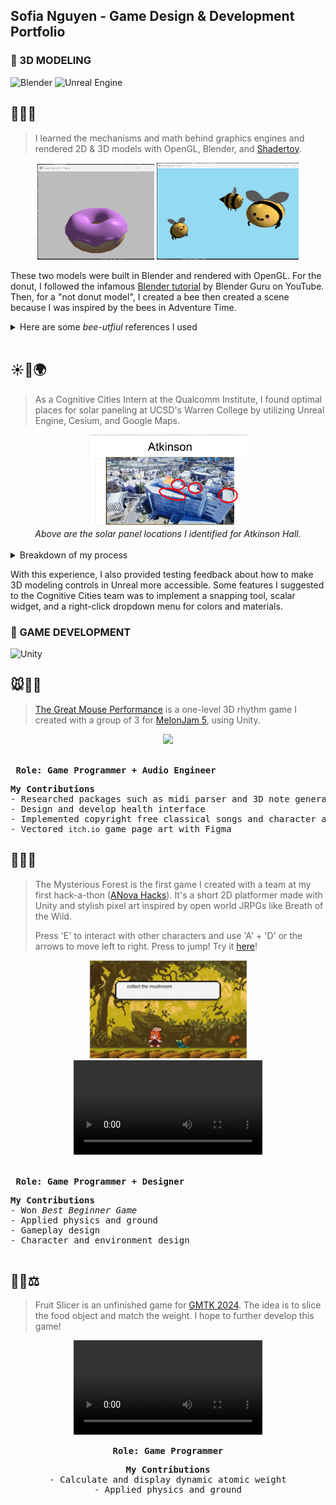 ## Sofia Nguyen - Game Design & Development Portfolio

<!-- TODO:
- Add game bible and game document
- switch order of models and games
- MOST IMPORTANT / impressive projects top (first)
- completed games first (mysterious forest, mouse game with more screenshots, gmtk) 
- Unreal: show UI maps....
- 3D model product ddesign : wireframes, show all angles, character asset sheet
-   modeling: gmtk might go with animation because of the weighting component -->

### 💫 3D MODELING

<p align="left">
  <img src="https://img.shields.io/badge/Blender-%23F5792A?style=for-the-badge&logo=blender&logoColor=white" alt="Blender">
  <img src="https://img.shields.io/badge/Unreal%20Engine-%23313131?style=for-the-badge&logo=unrealengine&logoColor=white" alt="Unreal Engine">
</p>

<h2>🍩🌼🐝</h2>

> I learned the mechanisms and math behind graphics engines and rendered 2D & 3D models with OpenGL, Blender, and [Shadertoy](https://github.com/symsoph/portfolios/tree/main/shadertoy). 
<div align="center" float="left">
  <img src="https://github.com/symsoph/portfolios/blob/main/game-design/assets/hw4_donut.png?raw=true" width="37%" alt="Blender donut"/>
  <img src="https://github.com/symsoph/portfolios/blob/main/game-design/assets/hw4_not_donut.png?raw=true" width="45%" alt="Blender bee" /> 
</div>

These two models were built in Blender and rendered with OpenGL. For the donut, I followed the infamous [Blender tutorial](https://www.youtube.com/playlist?list=PLjEaoINr3zgEPv5y--4MKpciLaoQYZB1Z) by Blender Guru on YouTube. Then, for a "not donut model", I created a bee then created a scene because I was inspired by the bees in Adventure Time.

<details>
<summary> Here are some <i>bee-utfiul</i> references I used </summary>
<div align="center" float="left">
  <img src="https://github.com/symsoph/portfolios/blob/main/game-design/assets/bee-adventure-time.gif?raw=true" width="49%" alt="Adventure Time"/>
  <img src="https://github.com/symsoph/portfolios/blob/main/game-design/assets/adventure-time-bee-by-eminentia.jpg?raw=true" width="22%" alt="Eminentia Bee" /> 
</div>
</details>
<br>



<h2>☀️🏢🌍</h2>

> As a Cognitive Cities Intern at the Qualcomm Institute, I found optimal places for solar paneling at UCSD's Warren College by utilizing Unreal Engine, Cesium, and Google Maps. 

<div align="center">
  <img src="https://github.com/symsoph/portfolios/blob/main/game-design/assets/qi-solar-panel-results.png?raw=true" width="50%" alt="Solar Panel Results">
  <br/>
  <i align="center">Above are the solar panel locations I identified for Atkinson Hall. </i>
</div>
<br>

<details>
<summary> Breakdown of my process </summary>
Isolated with Unreal lighting and raw drone scans before adding on Cesium and Google Maps integretations.
<table>
  <tr>
     <!--======= Jacobs Hall -->
  <td style="vertical-align: top; width: 50%;">
      <h4> 
        (Unreal only) Jacobs Hall, Side Angle <br/>
        <img src="https://github.com/symsoph/portfolios/blob/main/game-design/assets/solar-jacobsHall.gif?raw=true" alt="Side View"> 
      </h4>


   </td>
  <td style="vertical-align: top; width: 50%;">
      <h4> 
       (Unreal only) Jacobs Hall, Top View <br/>
        <img src="https://github.com/symsoph/portfolios/blob/main/game-design/assets/solar-TopWarrenMallField.gif?raw=true" alt="Top View"> 
      </h4>
  </td>
  <!--======= Cesium + Google Maps -->
  <td style="vertical-align: top; width: 50%;">
      <h4> 
        (Add on Cesium and Google Maps) Atkinson, 7am - 6pm Light <br/>
        <img src="https://github.com/symsoph/portfolios/blob/main/game-design/assets/solar-atkinsonRoof.gif?raw=true" alt="Atkinson">   
      </h4>
    </td>
</tr>
</table>
</details>

With this experience, I also provided testing feedback about how to make 3D modeling controls in Unreal more accessible. Some features I suggested to the Cognitive Cities team was to implement a snapping tool, scalar widget, and a right-click dropdown menu for colors and materials.  


### 💫 GAME DEVELOPMENT
<p align="left">
  <img src="https://img.shields.io/badge/Unity-%23000000?style=for-the-badge&logo=unity&logoColor=white" alt="Unity">
 </p>

<h2>🐭🎵🎹</h2>

> [The Great Mouse Performance](https://frndlydragon.itch.io/the-great-mouse-performance) is a one-level 3D rhythm game I created with a group of 3 for [MelonJam 5](https://itch.io/jam/melonjam5), using Unity. 

<!-- Pictures (should add screenshot from in-game...) -->

<div align="center">
  <img src="https://img.itch.zone/aW1nLzE3MDIxNjAwLnBuZw==/original/At1hrr.png" width="50%">
  </div>
  <br/>
  
<strong><pre>
Role: Game Programmer + Audio Engineer
</pre>
</strong>

<pre>
<b>My Contributions</b>
- Researched packages such as midi parser and 3D note generator
- Design and develop health interface
- Implemented copyright free classical songs and character audio
- Vectored <code>itch.io</code> game page art with Figma
</pre>




<h2>🐰🌿🐌</h2>

> The Mysterious Forest is the first game I created with a team at my first hack-a-thon ([ANova Hacks](https://www.berkeleyanova.org/)). It's a short 2D platformer made with Unity and stylish pixel art inspired by open world JRPGs like Breath of the Wild.
>
> Press 'E' to interact with other characters and use 'A' + 'D' or the arrows to move left to right.  Press <space> to jump!
> Try it [here](https://elias-855.itch.io/mysterious-forest)!

<!-- Picture -->
<div align="center">
  <img src="https://github.com/symsoph/portfolios/blob/main/game-design/assets/mysterious-forest.png?raw=true" width="50%">
 <video alt="mysterious-forest-demo" width="60%" height="60%"
 src="https://github.com/symsoph/portfolios/blob/main/game-design/assets/real-mysterious-forest-demo.mp4?raw=true">
 </div>
 <br/>
  
<strong><pre>
Role: Game Programmer + Designer
</pre>
</strong>

<pre>
<b>My Contributions</b>
- Won <em>Best Beginner Game</em>
- Applied physics and ground
- Gameplay design
- Character and environment design

</pre>





<h2>🍎🔪⚖️</h2>

> Fruit Slicer is an unfinished game for [GMTK 2024](https://itch.io/jam/gmtk-2024). The idea is to slice the food object and match the weight.  I hope to further develop this game!

<div align="center">
<video alt="gmtk-progress" width="60%" height="60%" src="https://github.com/user-attachments/assets/f686938d-1c5c-4a11-99d2-a2a9bacbcd67">
<em>If the video is not showing, please trying refreshing the page!</em>
</video>
  
<strong><pre>
Role: Game Programmer
</pre>
</strong>

<pre>
<b>My Contributions</b>
- Calculate and display dynamic atomic weight
- Applied physics and ground
</pre>
</div>




